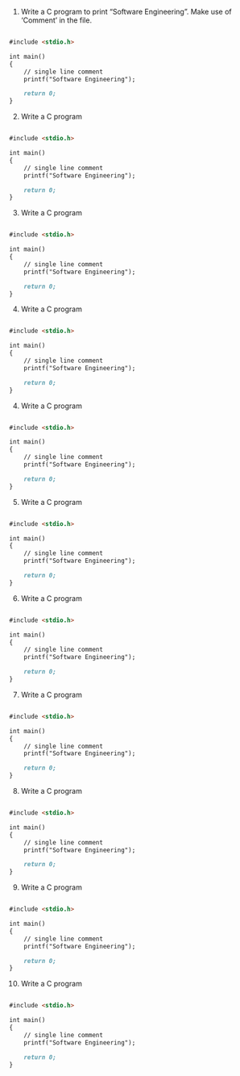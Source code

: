 1. Write a C program to print “Software Engineering”. Make use of ‘Comment’ in the file.

```markdown

#include <stdio.h>

int main()
{
    // single line comment
    printf("Software Engineering");

    return 0;
}

```

2. Write a C program 

```markdown

#include <stdio.h>

int main()
{
    // single line comment
    printf("Software Engineering");

    return 0;
}

```

3. Write a C program 

```markdown

#include <stdio.h>

int main()
{
    // single line comment
    printf("Software Engineering");

    return 0;
}

```

4. Write a C program 

```markdown

#include <stdio.h>

int main()
{
    // single line comment
    printf("Software Engineering");

    return 0;
}

```

4. Write a C program 

```markdown

#include <stdio.h>

int main()
{
    // single line comment
    printf("Software Engineering");

    return 0;
}

```

5. Write a C program 

```markdown

#include <stdio.h>

int main()
{
    // single line comment
    printf("Software Engineering");

    return 0;
}

```

6. Write a C program 

```markdown

#include <stdio.h>

int main()
{
    // single line comment
    printf("Software Engineering");

    return 0;
}

```

7. Write a C program 

```markdown

#include <stdio.h>

int main()
{
    // single line comment
    printf("Software Engineering");

    return 0;
}

```

8. Write a C program 

```markdown

#include <stdio.h>

int main()
{
    // single line comment
    printf("Software Engineering");

    return 0;
}

```

9. Write a C program 

```markdown

#include <stdio.h>

int main()
{
    // single line comment
    printf("Software Engineering");

    return 0;
}

```

10. Write a C program 

```markdown

#include <stdio.h>

int main()
{
    // single line comment
    printf("Software Engineering");

    return 0;
}

```
